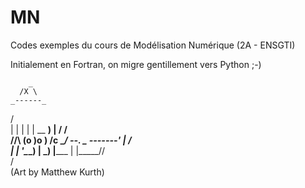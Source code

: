 MN
===

Codes exemples du cours de Modélisation Numérique (2A - ENSGTI)

Initialement en Fortran, on migre gentillement vers Python ;-)

        _
      /X \ 
    _------_
   /        \
  |          |
  |          |
  |     __  __)
  |    /  \/  \
 /\/\ (o   )o  )
 /c    \__/ --.
 \_   _-------'
  |  /         \
  | | '\________)
  |  \_____)
  |_____ |
 |_____/\/\
 /        \
(Art by Matthew Kurth)
